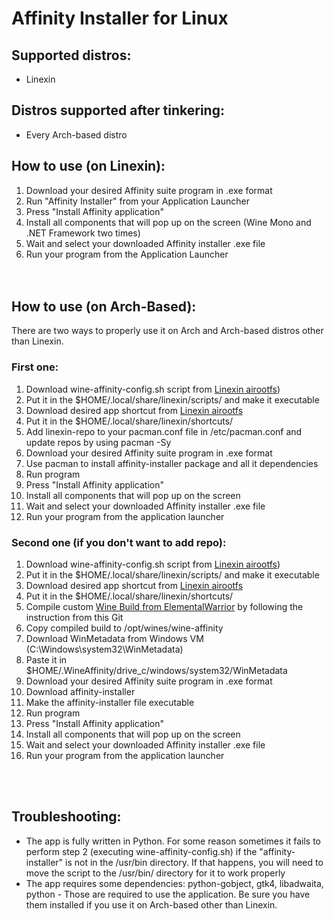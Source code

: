 # Affinity Installer for Linux 

## Supported distros:
- Linexin

## Distros supported after tinkering:
- Every Arch-based distro

## How to use (on Linexin):
1. Download your desired Affinity suite program in .exe format
4. Run "Affinity Installer" from your Application Launcher
5. Press "Install Affinity application"
6. Install all components that will pop up on the screen (Wine Mono and .NET Framework two times)
7. Wait and select your downloaded Affinity installer .exe file
8. Run your program from the Application Launcher
<br><br><br>

## How to use (on Arch-Based):

There are two ways to properly use it on Arch and Arch-based distros other than Linexin.

### First one:
1. Download wine-affinity-config.sh script from [Linexin airootfs](https://github.com/Petexy/Linexin/blob/main/airootfs/etc/skel/.local/share/linexin/scripts/wine-affinity-config.sh))
2. Put it in the $HOME/.local/share/linexin/scripts/ and make it executable
3. Download desired app shortcut from [Linexin airootfs](https://github.com/Petexy/Linexin/tree/main/airootfs/etc/skel/.local/share/linexin/shortcuts)
4. Put it in the $HOME/.local/share/linexin/shortcuts/
5. Add linexin-repo to your pacman.conf file in /etc/pacman.conf and update repos by using pacman -Sy
6. Download your desired Affinity suite program in .exe format
7. Use pacman to install affinity-installer package and all it dependencies
9. Run program
10. Press "Install Affinity application"
11. Install all components that will pop up on the screen 
12. Wait and select your downloaded Affinity installer .exe file
13. Run your program from the application launcher

### Second one (if you don't want to add repo):

1. Download wine-affinity-config.sh script from [Linexin airootfs](https://github.com/Petexy/Linexin/blob/main/airootfs/etc/skel/.local/share/linexin/scripts/wine-affinity-config.sh))
2. Put it in the $HOME/.local/share/linexin/scripts/ and make it executable
3. Download desired app shortcut from [Linexin airootfs](https://github.com/Petexy/Linexin/tree/main/airootfs/etc/skel/.local/share/linexin/shortcuts)
4. Put it in the $HOME/.local/share/linexin/shortcuts/
5. Compile custom [Wine Build from ElementalWarrior](https://github.com/daniel080400/AffinityLinuxTut/tree/main?tab=readme-ov-file) by following the instruction from this Git
6. Copy compiled build to /opt/wines/wine-affinity
7. Download WinMetadata from Windows VM (C:\Windows\system32\WinMetadata)
8. Paste it in $HOME/.WineAffinity/drive_c/windows/system32/WinMetadata
9. Download your desired Affinity suite program in .exe format
10. Download affinity-installer
11. Make the affinity-installer file executable
12. Run program
13. Press "Install Affinity application"
14. Install all components that will pop up on the screen 
15. Wait and select your downloaded Affinity installer .exe file
16. Run your program from the application launcher

<br><br>

## Troubleshooting:
- The app is fully written in Python. For some reason sometimes it fails to perform step 2 (executing wine-affinity-config.sh) if the "affinity-installer" is not in the /usr/bin directory. If that happens, you will need to move the script to the /usr/bin/ directory for it to work properly
- The app requires some dependencies: python-gobject, gtk4, libadwaita, python - Those are required to use the application. Be sure you have them installed if you use it on Arch-based other than Linexin.


